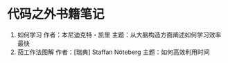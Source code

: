 # 代码之外书籍笔记

1. 如何学习 作者：本尼迪克特・凯里 主题：从大脑构造方面阐述如何学习效率最快
2. 茄工作法图解 作者：[瑞典] Staffan Nöteberg 主题：如何高效利用时间
